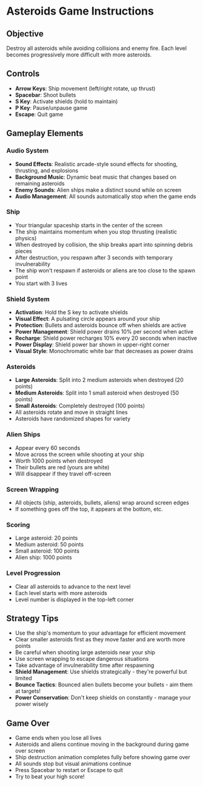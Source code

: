 # Asteroids Game Instructions

## Objective
Destroy all asteroids while avoiding collisions and enemy fire. Each level becomes progressively more difficult with more asteroids.

## Controls
- **Arrow Keys**: Ship movement (left/right rotate, up thrust)
- **Spacebar**: Shoot bullets
- **S Key**: Activate shields (hold to maintain)
- **P Key**: Pause/unpause game
- **Escape**: Quit game

## Gameplay Elements

### Audio System
- **Sound Effects**: Realistic arcade-style sound effects for shooting, thrusting, and explosions
- **Background Music**: Dynamic beat music that changes based on remaining asteroids
- **Enemy Sounds**: Alien ships make a distinct sound while on screen
- **Audio Management**: All sounds automatically stop when the game ends

### Ship
- Your triangular spaceship starts in the center of the screen
- The ship maintains momentum when you stop thrusting (realistic physics)
- When destroyed by collision, the ship breaks apart into spinning debris pieces
- After destruction, you respawn after 3 seconds with temporary invulnerability
- The ship won't respawn if asteroids or aliens are too close to the spawn point
- You start with 3 lives

### Shield System
- **Activation**: Hold the S key to activate shields
- **Visual Effect**: A pulsating circle appears around your ship
- **Protection**: Bullets and asteroids bounce off when shields are active
- **Power Management**: Shield power drains 10% per second when active
- **Recharge**: Shield power recharges 10% every 20 seconds when inactive
- **Power Display**: Shield power bar shown in upper-right corner
- **Visual Style**: Monochromatic white bar that decreases as power drains

### Asteroids
- **Large Asteroids**: Split into 2 medium asteroids when destroyed (20 points)
- **Medium Asteroids**: Split into 1 small asteroid when destroyed (50 points)
- **Small Asteroids**: Completely destroyed (100 points)
- All asteroids rotate and move in straight lines
- Asteroids have randomized shapes for variety

### Alien Ships
- Appear every 60 seconds
- Move across the screen while shooting at your ship
- Worth 1000 points when destroyed
- Their bullets are red (yours are white)
- Will disappear if they travel off-screen

### Screen Wrapping
- All objects (ship, asteroids, bullets, aliens) wrap around screen edges
- If something goes off the top, it appears at the bottom, etc.

### Scoring
- Large asteroid: 20 points
- Medium asteroid: 50 points  
- Small asteroid: 100 points
- Alien ship: 1000 points

### Level Progression
- Clear all asteroids to advance to the next level
- Each level starts with more asteroids
- Level number is displayed in the top-left corner

## Strategy Tips
- Use the ship's momentum to your advantage for efficient movement
- Clear smaller asteroids first as they move faster and are worth more points
- Be careful when shooting large asteroids near your ship
- Use screen wrapping to escape dangerous situations
- Take advantage of invulnerability time after respawning
- **Shield Management**: Use shields strategically - they're powerful but limited
- **Bounce Tactics**: Bounced alien bullets become your bullets - aim them at targets!
- **Power Conservation**: Don't keep shields on constantly - manage your power wisely

## Game Over
- Game ends when you lose all lives
- Asteroids and aliens continue moving in the background during game over screen
- Ship destruction animation completes fully before showing game over
- All sounds stop but visual animations continue
- Press Spacebar to restart or Escape to quit
- Try to beat your high score!
